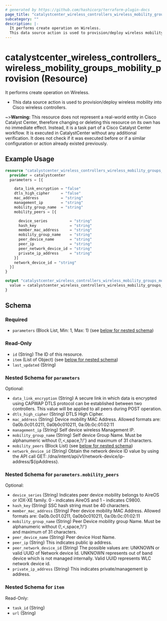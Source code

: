 ```yaml
---
# generated by https://github.com/hashicorp/terraform-plugin-docs
page_title: "catalystcenter_wireless_controllers_wireless_mobility_groups_mobility_provision Resource - terraform-provider-catalystcenter"
subcategory: ""
description: |-
  It performs create operation on Wireless.
  This data source action is used to provision/deploy wireless mobility into Cisco wireless controllers.
---
```


# catalystcenter_wireless_controllers_wireless_mobility_groups_mobility_provision (Resource)

It performs create operation on Wireless.

- This data source action is used to provision/deploy wireless mobility into Cisco wireless controllers.


~>**Warning:**
This resource does not represent a real-world entity in Cisco Catalyst Center, therefore changing or deleting this resource on its own has no immediate effect.
Instead, it is a task part of a Cisco Catalyst Center workflow. It is executed in CatalystCenter without any additional verification. It does not check if it was executed before or if a similar configuration or action already existed previously.

## Example Usage

```terraform
resource "catalystcenter_wireless_controllers_wireless_mobility_groups_mobility_provision" "example" {
  provider = catalystcenter
  parameters = [{

    data_link_encryption = "false"
    dtls_high_cipher     = "false"
    mac_address          = "string"
    management_ip        = "string"
    mobility_group_name  = "string"
    mobility_peers = [{

      device_series          = "string"
      hash_key               = "string"
      member_mac_address     = "string"
      mobility_group_name    = "string"
      peer_device_name       = "string"
      peer_ip                = "string"
      peer_network_device_id = "string"
      private_ip_address     = "string"
    }]
    network_device_id = "string"
  }]
}

output "catalystcenter_wireless_controllers_wireless_mobility_groups_mobility_provision_example" {
  value = catalystcenter_wireless_controllers_wireless_mobility_groups_mobility_provision.example
}
```

<!-- schema generated by tfplugindocs -->
## Schema

### Required

- `parameters` (Block List, Min: 1, Max: 1) (see [below for nested schema](#nestedblock--parameters))

### Read-Only

- `id` (String) The ID of this resource.
- `item` (List of Object) (see [below for nested schema](#nestedatt--item))
- `last_updated` (String)

<a id="nestedblock--parameters"></a>
### Nested Schema for `parameters`

Optional:

- `data_link_encryption` (String) A secure link in which data is encrypted using CAPWAP DTLS protocol can be established between two controllers. This value will be applied to all peers during POST operation.
- `dtls_high_cipher` (String) DTLS High Cipher.
- `mac_address` (String) Device mobility MAC Address. Allowed formats are: 0a0b.0c01.0211, 0a0b0c010211, 0a:0b:0c:01:02:11
- `management_ip` (String) Self device wireless Management IP.
- `mobility_group_name` (String) Self device Group Name. Must be alphanumeric without {!,<,space,?/'}  and maximum of 31 characters.
- `mobility_peers` (Block List) (see [below for nested schema](#nestedblock--parameters--mobility_peers))
- `network_device_id` (String) Obtain the network device ID value by using the API call GET: /dna/intent/api/v1/network-device/ip-address/${ipAddress}.

<a id="nestedblock--parameters--mobility_peers"></a>
### Nested Schema for `parameters.mobility_peers`

Optional:

- `device_series` (String) Indicates peer device mobility belongs to AireOS or IOX-XE family. 0 - indicates AireOS and 1 - indicates C9800.
- `hash_key` (String) SSC hash string must be 40 characters.
- `member_mac_address` (String) Peer device mobility MAC Address.  Allowed formats are: 0a0b.0c01.0211, 0a0b0c010211, 0a:0b:0c:01:02:11
- `mobility_group_name` (String) Peer Device mobility group Name. Must be alphanumeric without {!,<,space,?/'} <br/> and maximum of 31 characters.
- `peer_device_name` (String) Peer device Host Name.
- `peer_ip` (String) This indicates public ip address.
- `peer_network_device_id` (String) The possible values are: UNKNOWN or valid UUID of Network device Id. UNKNOWN represents out of band device which is not managed internally. Valid UUID represents WLC network device id.
- `private_ip_address` (String) This indicates private/management ip address.



<a id="nestedatt--item"></a>
### Nested Schema for `item`

Read-Only:

- `task_id` (String)
- `url` (String)
